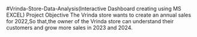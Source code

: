 #Vrinda-Store-Data-Analysis(Interactive Dashboard creating using MS EXCEL)
Project Objective
The Vrinda store wants to create an annual sales for 2022,So that,the owner of the Vrinda store can understand their customers and grow more sales in 2023 and 2024.
